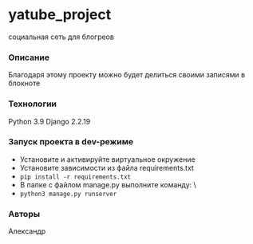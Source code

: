 ﻿# yatube_project
 социальная сеть для блогреов
### Описание 
Благодаря этому проекту можно будет делиться своими записями в блокноте
###   Технологии
Python 3.9 
Django 2.2.19
### Запуск проекта в dev-режиме 
 - Установите и активируйте виртуальное окружение 
 - Установите зависимости из файла requirements.txt 
 - ``` pip install -r requirements.txt ``` 
- В папке с файлом manage.py выполните команду: \
- ``` python3 manage.py runserver ``` 

### Авторы
Александр


